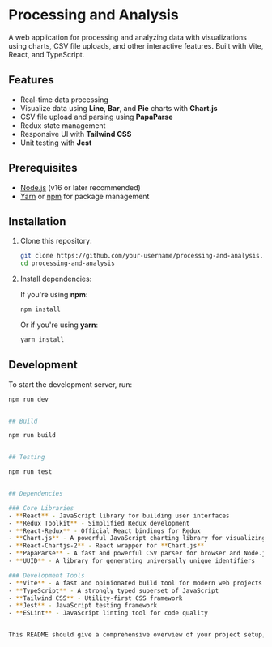 # Processing and Analysis

A web application for processing and analyzing data with visualizations using charts, CSV file uploads, and other interactive features. Built with Vite, React, and TypeScript.

## Features

- Real-time data processing
- Visualize data using **Line**, **Bar**, and **Pie** charts with **Chart.js**
- CSV file upload and parsing using **PapaParse**
- Redux state management
- Responsive UI with **Tailwind CSS**
- Unit testing with **Jest**

## Prerequisites

- [Node.js](https://nodejs.org/) (v16 or later recommended)
- [Yarn](https://yarnpkg.com/) or [npm](https://www.npmjs.com/) for package management

## Installation

1. Clone this repository:

    ```bash
    git clone https://github.com/your-username/processing-and-analysis.git
    cd processing-and-analysis
    ```

2. Install dependencies:

    If you're using **npm**:

    ```bash
    npm install
    ```

    Or if you're using **yarn**:

    ```bash
    yarn install
    ```

## Development

To start the development server, run:

```bash
npm run dev


## Build

npm run build


## Testing

npm run test


## Dependencies

### Core Libraries
- **React** - JavaScript library for building user interfaces
- **Redux Toolkit** - Simplified Redux development
- **React-Redux** - Official React bindings for Redux
- **Chart.js** - A powerful JavaScript charting library for visualizing data
- **React-Chartjs-2** - React wrapper for **Chart.js**
- **PapaParse** - A fast and powerful CSV parser for browser and Node.js
- **UUID** - A library for generating universally unique identifiers

### Development Tools
- **Vite** - A fast and opinionated build tool for modern web projects
- **TypeScript** - A strongly typed superset of JavaScript
- **Tailwind CSS** - Utility-first CSS framework
- **Jest** - JavaScript testing framework
- **ESLint** - JavaScript linting tool for code quality


This README should give a comprehensive overview of your project setup, making it easy for others to understand and contribute to your work. You can further customize the sections based on your project's specific needs!

